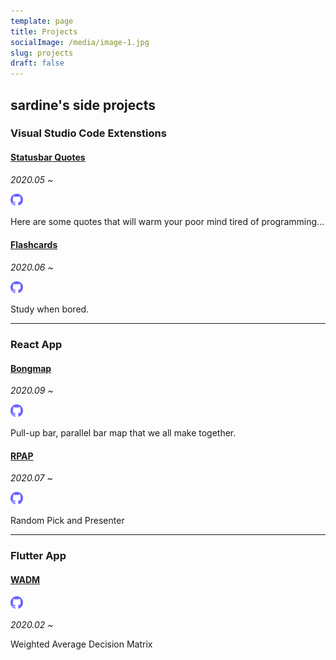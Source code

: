 ```yaml
---
template: page
title: Projects
socialImage: /media/image-1.jpg
slug: projects
draft: false
---
```

## sardine's side projects

### Visual Studio Code Extenstions

#### [Statusbar Quotes](https://marketplace.visualstudio.com/items?itemName=kim-sardine.statusbar-quotes)


*2020.05 ~*

[<img src="./github.svg" alt="drawing" width="20"/>](https://github.com/kim-sardine/statusbar-quotes)

Here are some quotes that will warm your poor mind tired of programming...


#### [Flashcards](https://marketplace.visualstudio.com/items?itemName=kim-sardine.flashcards)

*2020.06 ~*

[<img src="./github.svg" alt="drawing" width="20"/>](https://github.com/kim-sardine/flashcards)

Study when bored.

- - -

### React App

#### [Bongmap](http://bongmap.sidepun.ch/)

*2020.09 ~*

[<img src="./github.svg" alt="drawing" width="20"/>](https://github.com/kim-sardine/bong-map)

Pull-up bar, parallel bar map that we all make together.

#### [RPAP](http://rpap.sidepun.ch/)

*2020.07 ~*

[<img src="./github.svg" alt="drawing" width="20"/>](https://github.com/kim-sardine/random-pick-and-presenter)

Random Pick and Presenter

- - -

### Flutter App

#### [WADM](https://github.com/kim-sardine/wadm-flutter)

[<img src="./github.svg" alt="drawing" width="20"/>](https://github.com/kim-sardine/wadm-flutter)

*2020.02 ~*

Weighted Average Decision Matrix
